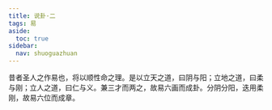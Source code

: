 ```yaml
---
title: 说卦·二
tags: 易
aside:
  toc: true
sidebar:
  nav: shuoguazhuan
---
```


昔者圣人之作易也，将以顺性命之理。是以立天之道，曰阴与阳；立地之道，曰柔与刚；立人之道，曰仁与义。兼三才而两之，故易六画而成卦。分阴分阳，迭用柔刚，故易六位而成章。

<!--more-->
